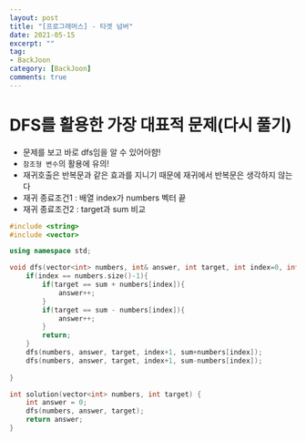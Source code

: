 ```yaml
---
layout: post
title: "[프로그래머스] - 타겟 넘버"
date: 2021-05-15
excerpt: ""
tag:
- BackJoon
category: [BackJoon]
comments: true
---
```


# DFS를 활용한 가장 대표적 문제(다시 풀기)

- 문제를 보고 바로 dfs임을 알 수 있어아햠!
- `참조형 변수`의 활용에 유의!
- 재귀호출은 반복문과 같은 효과를 지니기 때문에 재귀에서 반복문은 생각하지 않는다
- 재귀 종료조건1 : 배열 index가 numbers 벡터 끝
- 재귀 종료조건2 : target과 sum 비교

```c++
#include <string>
#include <vector>

using namespace std;

void dfs(vector<int> numbers, int& answer, int target, int index=0, int sum=0){
    if(index == numbers.size()-1){
        if(target == sum + numbers[index]){
            answer++;
        }
        if(target == sum - numbers[index]){
            answer++;
        }
        return;
    }
    dfs(numbers, answer, target, index+1, sum+numbers[index]);
    dfs(numbers, answer, target, index+1, sum-numbers[index]);
    
}

int solution(vector<int> numbers, int target) {
    int answer = 0;
    dfs(numbers, answer, target);
    return answer;
}
```




